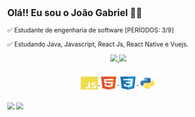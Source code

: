 ## Olá!! Eu sou o João Gabriel 👨‍💻 

✅ Estudante de engenharia de software [PERÍODOS: 3/9]
  
✅ Estudando Java, Javascript, React Js, React Native e Vuejs.

<div align="center">
  <a href="https://github.com/Gabrielsb1">
  <img height="145em" src="https://github-readme-stats.vercel.app/api?username=Gabrielsb1&show_icons=true&theme=dark&include_all_commits=true&count_private=true"/>
  <img height="145em" src="https://github-readme-stats.vercel.app/api/top-langs/?username=Gabrielsb1&layout=compact&langs_count=7&theme=dark"/>
</div>
 
 <div style="display: inline_block"><br>
   <p align="center" p>
  <img align="center" alt="Gabriel-Js" height="30" width="40" src="https://raw.githubusercontent.com/devicons/devicon/master/icons/javascript/javascript-plain.svg">
  <img align="center" alt="Gabriel-HTML" height="30" width="40" src="https://raw.githubusercontent.com/devicons/devicon/master/icons/html5/html5-original.svg">
  <img align="center" alt="Gabriel-CSS" height="30" width="40" src="https://raw.githubusercontent.com/devicons/devicon/master/icons/css3/css3-original.svg">
  <img align="center" alt="Gabriel-Python" height="30" width="40" src="https://raw.githubusercontent.com/devicons/devicon/master/icons/python/python-original.svg">
</div>

 ##
  
<div> 
  
  <a href="https://instagram.com/eugabriiel__" target="_blank"><img src="https://img.shields.io/badge/-Instagram-%3847434?style=for-the-badge&logo=instagram&logoColor=white" target="_blank"></a>
  <a href="https://www.linkedin.com/in/joão-gabriel-019220208" target="_blank"><img src="https://img.shields.io/badge/-LinkedIn-%230077B5?style=for-the-badge&logo=linkedin&logoColor=white" target="_blank"></a> 
 
 
</div>
